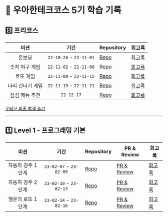 # 🚀 우아한테크코스 5기 학습 기록

## 0️⃣ 프리코스

|       미션       |          기간           | Repository                                                              | 회고록                                                                    |
| :--------------: | :---------------------: | ----------------------------------------------------------------------- | ------------------------------------------------------------------------- |
|      온보딩      | `22-10-26` - `22-11-01` | [Repo](https://github.com/nlom0218/javascript-onboarding/tree/nlom0218) | [회고록](https://noah-dev.gitbook.io/til/diary/woowaprecourse/precourse1) |
|  숫자 야구 게임  | `22-11-02` - `22-11-08` | [Repo](https://github.com/nlom0218/javascript-baseball/tree/nlom0218)   | [회고록](https://noah-dev.gitbook.io/til/diary/woowaprecourse/precourse2) |
|    로또 게임     | `22-11-09` - `22-11-15` | [Repo](https://github.com/nlom0218/javascript-lotto/tree/nlom0218)      | [회고록](https://noah-dev.gitbook.io/til/diary/woowaprecourse/precourse3) |
| 다리 건너기 게임 | `22-11-15` - `22-11-21` | [Repo](https://github.com/nlom0218/javascript-bridge/tree/nlom0218)     | [회고록](https://noah-dev.gitbook.io/til/diary/woowaprecourse/precourse4) |
|  점심 메뉴 추천  |       `22-12-17`        | [Repo](https://github.com/nlom0218/javascript-menu)                     | [회고록](https://noah-dev.gitbook.io/til/diary/woowaprecourse/finaltest)  |

[우테코 최종 합격 후기](https://noah-dev.gitbook.io/til/diary/woowaprecourse/pass)

---

## 1️⃣ Level 1 - 프로그래밍 기본

|       미션        |          기간           | Repository                                                                     | PR & Review                                                                 | 회고록                                                                                    |
| :---------------: | :---------------------: | ------------------------------------------------------------------------------ | --------------------------------------------------------------------------- | ----------------------------------------------------------------------------------------- |
| 자동차 경주 1단계 | `23-02-07` - `23-02-09` | [Repo](https://github.com/nlom0218/javascript-racingcar-1/tree/main)           | [PR & Review](https://github.com/woowacourse/javascript-racingcar/pull/178) | [회고록](https://noah-dev.gitbook.io/til/diary/woowacourse/level1/level1-racingcar-step1) |
| 자동차 경주 2단계 | `23-02-10` - `23-02-13` | [Repo](https://github.com/nlom0218/javascript-racingcar-1/tree/nlom0218-step2) | [PR & Review](https://github.com/woowacourse/javascript-racingcar/pull/242) | [회고록](https://noah-dev.gitbook.io/til/diary/woowacourse/level1/level1-racingcar-step2) |
| 행운의 로또 1단계 | `23-02-14` - `23-02-16` | [Repo](https://github.com/nlom0218/javascript-lotto-1/tree/nlom0218-step1)     | [PR & Review](https://github.com/woowacourse/javascript-lotto/pull/196)     | [회고록](https://noah-dev.gitbook.io/til/diary/woowacourse/level1/level1-lotto-step1)     |
